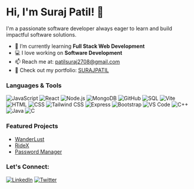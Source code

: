 # Hi, I'm Suraj Patil! 👋
I'm a passionate software developer always eager to learn and build impactful software solutions.

- 🌱 I’m currently learning **Full Stack Web Development**
- 💻 I love working on **Software Development**
- 📫 Reach me at: [patilsuraj2708@gmail.com](mailto:patilsuraj2708@gmail.com)
- 🚀 Check out my portfolio: [SURAJPATIL](https://suraj0827.github.io/my-portfolio/)


### Languages & Tools
![JavaScript](https://img.shields.io/badge/-JavaScript-F7DF1E?logo=javascript&logoColor=black&style=flat)
![React](https://img.shields.io/badge/-React-61DAFB?logo=react&logoColor=white&style=flat)
![Node.js](https://img.shields.io/badge/-Node.js-339933?logo=node.js&logoColor=white&style=flat)
![MongoDB](https://img.shields.io/badge/-MongoDB-47A248?logo=mongodb&logoColor=white&style=flat)
![GitHub](https://img.shields.io/badge/-GitHub-181717?logo=github&logoColor=white&style=flat)
![SQL](https://img.shields.io/badge/-SQL-4479A1?logo=MySQL&logoColor=white&style=flat)
![Vite](https://img.shields.io/badge/-Vite-646CFF?logo=vite&logoColor=white&style=flat)
![HTML](https://img.shields.io/badge/-HTML-E34F26?logo=html5&logoColor=white&style=flat)
![CSS](https://img.shields.io/badge/-CSS-1572B6?logo=css3&logoColor=white&style=flat)
![Tailwind CSS](https://img.shields.io/badge/-Tailwind%20CSS-06B6D4?logo=tailwind-css&logoColor=white&style=flat)
![Express](https://img.shields.io/badge/-Express-000000?logo=express&logoColor=white&style=flat)
![Bootstrap](https://img.shields.io/badge/-Bootstrap-7952B3?logo=bootstrap&logoColor=white&style=flat)
![VS Code](https://img.shields.io/badge/-VS%20Code-007ACC?logo=visual-studio-code&logoColor=white&style=flat)
![C++](https://img.shields.io/badge/-C++-00599C?logo=c%2B%2B&logoColor=white&style=flat)
![Java](https://img.shields.io/badge/-Java-007396?logo=java&logoColor=white&style=flat)
![C](https://img.shields.io/badge/-C-A8B9CC?logo=c&logoColor=white&style=flat)



### Featured Projects
- [WanderLust](https://wanderlust-os2h.onrender.com/listings)
- [RideX](https://github.com/SURAJ0827/RideX)
- [Password Manager](https://github.com/SURAJ0827/Password-Manager)




### Let's Connect:
[![LinkedIn](https://img.shields.io/badge/-LinkedIn-blue?logo=linkedin&style=flat-square)](https://www.linkedin.com/in/suraj0827/)
[![Twitter](https://img.shields.io/badge/-Twitter-1DA1F2?logo=twitter&style=flat-square)](https://x.com/X_Suraj08)
